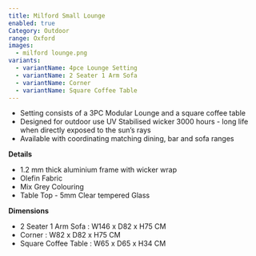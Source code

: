 ```yaml
---
title: Milford Small Lounge
enabled: true
Category: Outdoor
range: Oxford
images:
  - milford lounge.png
variants:
  - variantName: 4pce Lounge Setting
  - variantName: 2 Seater 1 Arm Sofa
  - variantName: Corner
  - variantName: Square Coffee Table
---
```

* Setting consists of a 3PC Modular Lounge and a square coffee table
* Designed for outdoor use UV Stabilised wicker 3000 hours  - long life when directly exposed to the sun’s rays
* Available with coordinating matching dining, bar and sofa ranges

**Details**
* 1.2 mm thick aluminium frame with wicker wrap
* Olefin Fabric
* Mix Grey Colouring
* Table Top - 5mm Clear tempered Glass


**Dimensions**
* 2 Seater 1 Arm Sofa : W146 x D82 x H75 CM
* Corner : W82 x D82 x H75 CM
* Square Coffee Table : W65 x D65 x H34 CM